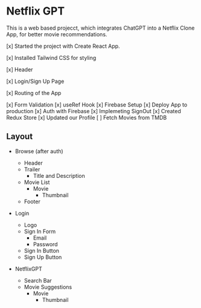 # Netflix GPT

This is a web based projecct, which integrates ChatGPT into a Netflix Clone App, for better movie recommendations.

[x] Started the project with Create React App.

[x] Installed Tailwind CSS for styling

[x] Header

[x] Login/Sign Up Page

[x] Routing of the App

[x] Form Validation
[x] useRef Hook
[x] Firebase Setup
[x] Deploy App to production
[x] Auth with Firebase
[x] Implemeting SignOut
[x] Created Redux Store
[x] Updated our Profile
[ ] Fetch Movies from TMDB

## Layout

- Browse (after auth)
    - Header
    - Trailer
        - Title and Description
    - Movie List
        - Movie
            - Thumbnail
    - Footer


- Login
    - Logo
    - Sign In Form
        - Email
        - Password
    - Sign In Button
    - Sign Up Button
- NetflixGPT
    - Search Bar
    - Movie Suggestions
        - Movie
            - Thumbnail